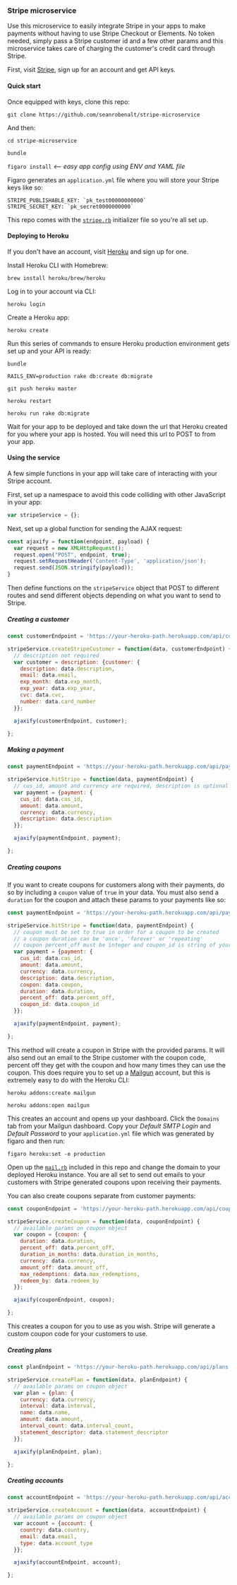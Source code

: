 ### Stripe microservice

Use this microservice to easily integrate Stripe in your apps to make payments without having to use Stripe Checkout or Elements. No token needed, simply pass a Stripe customer id and a few other params and this microservice takes care of charging the customer's credit card through Stripe.

First, visit [Stripe](https://stripe.com/), sign up for an account and get API keys.

#### Quick start

Once equipped with keys, clone this repo:

`git clone https://github.com/seanrobenalt/stripe-microservice`

And then:

`cd stripe-microservice`

`bundle`

`figaro install` *<-- easy app config using ENV and YAML file*

Figaro generates an `application.yml` file where you will store your Stripe keys like so:

```
STRIPE_PUBLISHABLE_KEY: `pk_test00000000000`
STRIPE_SECRET_KEY: `pk_secret0000000000`
```

This repo comes with the [`stripe.rb`](./config/initializers/stripe.rb) initializer file so you're all set up.

#### Deploying to Heroku

If you don't have an account, visit [Heroku](https://www.heroku.com/) and sign up for one.

Install Heroku CLI with Homebrew:

`brew install heroku/brew/heroku`

Log in to your account via CLI:

`heroku login`

Create a Heroku app:

`heroku create`

Run this series of commands to ensure Heroku production environment gets set up and your API is ready:

`bundle`

`RAILS_ENV=production rake db:create db:migrate`

`git push heroku master`

`heroku restart`

`heroku run rake db:migrate`

Wait for your app to be deployed and take down the url that Heroku created for you where your app is hosted. You will need this url to POST to from your app.

#### Using the service

A few simple functions in your app will take care of interacting with your Stripe account.

First, set up a namespace to avoid this code colliding with other JavaScript in your app:

```javascript
var stripeService = {};
```

Next, set up a global function for sending the AJAX request:

```javascript
const ajaxify = function(endpoint, payload) {
  var request = new XMLHttpRequest();
  request.open("POST", endpoint, true);
  request.setRequestHeader('Content-Type', 'application/json');
  request.send(JSON.stringify(payload));
}
```

Then define functions on the `stripeService` object that POST to different routes and send different objects depending on what you want to send to Stripe.

##### Creating a customer

```javascript
const customerEndpoint = 'https://your-heroku-path.herokuapp.com/api/customers';

stripeService.createStripeCustomer = function(data, customerEndpoint) {
  // description not required
  var customer = description: {customer: {
    description: data.description,
    email: data.email,
    exp_month: data.exp_month,
    exp_year: data.exp_year,
    cvc: data.cvc,
    number: data.card_number
  }};

  ajaxify(customerEndpoint, customer);

};
```

##### Making a payment

```javascript
const paymentEndpoint = 'https://your-heroku-path.herokuapp.com/api/payments';

stripeService.hitStripe = function(data, paymentEndpoint) {
  // cus_id, amount and currency are required, description is optional
  var payment = {payment: {
    cus_id: data.cus_id,
    amount: data.amount,
    currency: data.currency,
    description: data.description
  }};

  ajaxify(paymentEndpoint, payment);

};
```

##### Creating coupons

If you want to create coupons for customers along with their payments, do so by including a `coupon` value of `true` in your data. You must also send a  `duration` for the coupon and attach these params to your payments like so:

```javascript
const paymentEndpoint = 'https://your-heroku-path.herokuapp.com/api/payments';

stripeService.hitStripe = function(data, paymentEndpoint) {
  // coupon must be set to true in order for a coupon to be created
  // a coupon duration can be 'once', 'forever' or 'repeating'
  // coupon percent_off must be integer and coupon_id is string of your choice ie. '50OFF'
  var payment = {payment: {
    cus_id: data.cus_id,
    amount: data.amount,
    currency: data.currency,
    description: data.description,
    coupon: data.coupon,
    duration: data.duration,
    percent_off: data.percent_off,
    coupon_id: data.coupon_id
  }};

  ajaxify(paymentEndpoint, payment);

};
```

This method will create a coupon in Stripe with the provided params. It will also send out an email to the Stripe customer with the coupon code, percent off they get with the coupon and how many times they can use the coupon. This does require you to set up a [Mailgun](https://www.mailgun.com/) account, but this is extremely easy to do with the Heroku CLI:

`heroku addons:create mailgun`

`heroku addons:open mailgun`

This creates an account and opens up your dashboard. Click the `Domains` tab from your Mailgun dashboard. Copy your *Default SMTP Login* and *Default Password* to your `application.yml` file which was generated by figaro and then run:

`figaro heroku:set -e production`

Open up the [`mail.rb`](./config/initializers/mail.rb) included in this repo and change the domain to your deployed Heroku instance. You are all set to send out emails to your customers with Stripe generated coupons upon receiving their payments.

You can also create coupons separate from customer payments:

```javascript
const couponEndpoint = 'https://your-heroku-path.herokuapp.com/api/coupons';

stripeService.createCoupon = function(data, couponEndpoint) {
  // available params on coupon object
  var coupon = {coupon: {
    duration: data.duration,
    percent_off: data.percent_off,
    duration_in_months: data.duration_in_months,
    currency: data.currency,
    amount_off: data.amount_off,
    max_redemptions: data.max_redemptions,
    redeem_by: data.redeem_by
  }};

  ajaxify(couponEndpoint, coupon);

};
```

This creates a coupon for you to use as you wish. Stripe will generate a custom coupon code for your customers to use.

##### Creating plans

```javascript
const planEndpoint = 'https://your-heroku-path.herokuapp.com/api/plans';

stripeService.createPlan = function(data, planEndpoint) {
  // available params on coupon object
  var plan = {plan: {
    currency: data.currency,
    interval: data.interval,
    name: data.name,
    amount: data.amount,
    interval_count: data.interval_count,
    statement_descriptor: data.statement_descriptor
  }};

  ajaxify(planEndpoint, plan);

};
```

##### Creating accounts

```javascript
const accountEndpoint = 'https://your-heroku-path.herokuapp.com/api/accounts';

stripeService.createAccount = function(data, accountEndpoint) {
  // available params on coupon object
  var account = {account: {
    country: data.country,
    email: data.email,
    type: data.account_type
  }};

  ajaxify(accountEndpoint, account);

};
```
